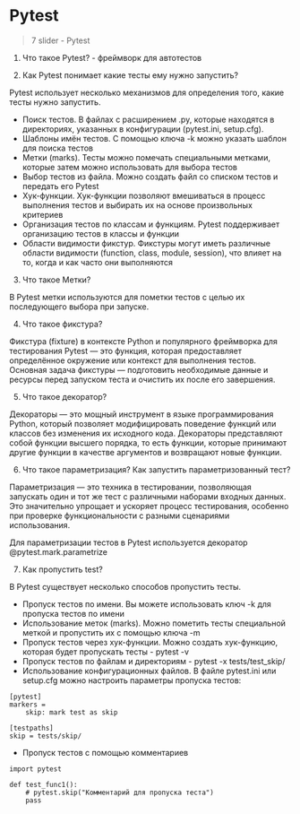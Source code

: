 # Pytest

> 7 slider - Pytest

1) Что такое Pytest? - фреймворк для автотестов

2) Как Pytest понимает какие тесты ему нужно запустить?

Pytest использует несколько механизмов для определения того, какие тесты нужно запустить.
-  Поиск тестов. В файлах с расширением .py, которые находятся в директориях, указанных в конфигурации (pytest.ini, setup.cfg).
- Шаблоны имён тестов. С помощью ключа -k можно указать шаблон для поиска тестов
- Метки (marks). Тесты можно помечать специальными метками, которые затем можно использовать для выбора тестов
- Выбор тестов из файла. Можно создать файл со списком тестов и передать его Pytest
- Хук-функции. Хук-функции позволяют вмешиваться в процесс выполнения тестов и выбирать их на основе произвольных критериев
- Организация тестов по классам и функциям. Pytest поддерживает организацию тестов в классы и функции
- Области видимости фикстур. Фикстуры могут иметь различные области видимости (function, class, module, session), что влияет на то, когда и как часто они выполняются

3) Что такое Метки?

В Pytest метки используются для пометки тестов с целью их последующего выбора при запуске.

4) Что такое фикстура?

Фикстура (fixture) в контексте Python и популярного фреймворка для тестирования Pytest — это функция, которая предоставляет определённое окружение или контекст для выполнения тестов. Основная задача фикстуры — подготовить необходимые данные и ресурсы перед запуском теста и очистить их после его завершения.

5) Что такое декоратор?

Декораторы — это мощный инструмент в языке программирования Python, который позволяет модифицировать поведение функций или классов без изменения их исходного кода. Декораторы представляют собой функции высшего порядка, то есть функции, которые принимают другие функции в качестве аргументов и возвращают новые функции.

6) Что такое параметризация? Как запустить параметризованный тест?

Параметризация — это техника в тестировании, позволяющая запускать один и тот же тест с различными наборами входных данных. Это значительно упрощает и ускоряет процесс тестирования, особенно при проверке функциональности с разными сценариями использования.

Для параметризации тестов в Pytest используется декоратор @pytest.mark.parametrize

7) Как пропустить test?

В Pytest существует несколько способов пропустить тесты.
-  Пропуск тестов по имени. Вы можете использовать ключ -k для пропуска тестов по имени
- Использование меток (marks). Можно пометить тесты специальной меткой и пропустить их с помощью ключа -m
- Пропуск тестов через хук-функции. Можно создать хук-функцию, которая будет пропускать тесты - pytest -v
- Пропуск тестов по файлам и директориям - pytest -x tests/test_skip/
- Использование конфигурационных файлов. В файле pytest.ini или setup.cfg можно настроить параметры пропуска тестов:
```
[pytest]
markers =
    skip: mark test as skip

[testpaths]
skip = tests/skip/
```
- Пропуск тестов с помощью комментариев
```
import pytest

def test_func1():
    # pytest.skip("Комментарий для пропуска теста")
    pass
```